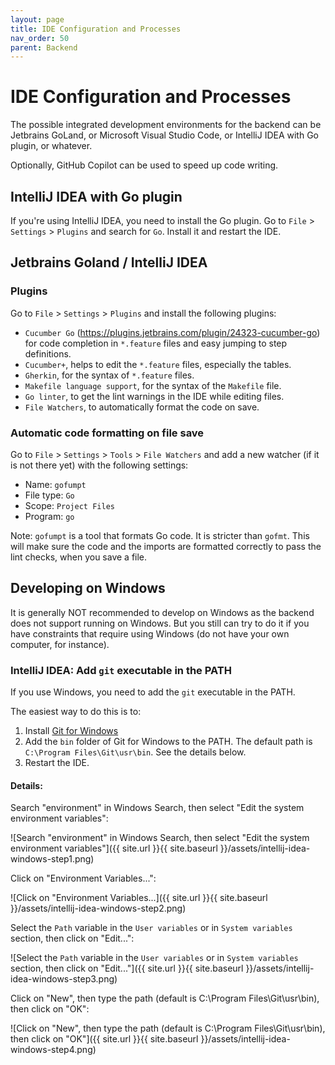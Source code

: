 ```yaml
---
layout: page
title: IDE Configuration and Processes
nav_order: 50
parent: Backend
---
```


# IDE Configuration and Processes

The possible integrated development environments for the backend can be Jetbrains GoLand, or Microsoft Visual Studio Code, or IntelliJ IDEA with Go plugin, or whatever.

Optionally, GitHub Copilot can be used to speed up code writing.


## IntelliJ IDEA with Go plugin

If you're using IntelliJ IDEA, you need to install the Go plugin. Go to `File` > `Settings` > `Plugins` and search for `Go`. Install it and restart the IDE.


## Jetbrains Goland / IntelliJ IDEA

### Plugins

Go to `File` > `Settings` > `Plugins` and install the following plugins:
- `Cucumber Go` (https://plugins.jetbrains.com/plugin/24323-cucumber-go) for code completion in `*.feature` files and easy jumping to step definitions.
- `Cucumber+`, helps to edit the `*.feature` files, especially the tables.
- `Gherkin`, for the syntax of `*.feature` files.
- `Makefile language support`, for the syntax of the `Makefile` file.
- `Go linter`, to get the lint warnings in the IDE while editing files.
- `File Watchers`, to automatically format the code on save.

### Automatic code formatting on file save

Go to `File` > `Settings` > `Tools` > `File Watchers` and add a new watcher (if it is not there yet) with the following settings:
- Name: `gofumpt`
- File type: `Go`
- Scope: `Project Files`
- Program: `go`

Note: `gofumpt` is a tool that formats Go code. It is stricter than `gofmt`.
This will make sure the code and the imports are formatted correctly to pass the lint checks,
when you save a file.

## Developing on Windows

It is generally NOT recommended to develop on Windows as the backend does not support running on Windows. But you still can try to do it if you have constraints that require using Windows (do not have your own computer, for instance).

### IntelliJ IDEA: Add `git` executable in the PATH

If you use Windows, you need to add the `git` executable in the PATH.

The easiest way to do this is to:

1. Install [Git for Windows](https://git-scm.com/download/win)
2. Add the `bin` folder of Git for Windows to the PATH. The default path is `C:\Program Files\Git\usr\bin`. See the details below.
3. Restart the IDE.


#### Details:

Search "environment" in Windows Search, then select "Edit the system environment variables":

![Search "environment" in Windows Search, then select "Edit the system environment variables"]({{ site.url }}{{ site.baseurl }}/assets/intellij-idea-windows-step1.png)

Click on "Environment Variables...":

![Click on "Environment Variables...]({{ site.url }}{{ site.baseurl }}/assets/intellij-idea-windows-step2.png)

Select the `Path` variable in the `User variables` or in `System variables` section, then click on "Edit...":

![Select the `Path` variable in the `User variables` or in `System variables` section, then click on "Edit..."]({{ site.url }}{{ site.baseurl }}/assets/intellij-idea-windows-step3.png)

Click on "New", then type the path (default is C:\Program Files\Git\usr\bin), then click on "OK":

![Click on "New", then type the path (default is C:\Program Files\Git\usr\bin), then click on "OK"]({{ site.url }}{{ site.baseurl }}/assets/intellij-idea-windows-step4.png)
